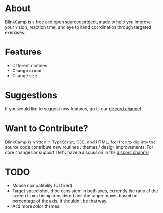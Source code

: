 # About
 BlinkCamp is a free and open sourced project, made to help you improve your vision, reaction time, and eye to hand coordination through targeted exercises.
 
# Features
- Different routines
- Change speed
- Change size

# Suggestions
If you would like to suggest new features, go to our [discord channel](https://discord.gg/Fea2vU8JFC)

# Want to Contribute?
BlinkCamp is written in TypeScript, CSS, and HTML, feel free to dig into the source code contribute new routines / themes / design improvements. For core changes or support I let's have a discussion in the [discord channel](https://discord.gg/Fea2vU8JFC)


# TODO
- Mobile compatibility (UI fixed).
- Target speed should be consistent in both axes, currently the ratio of the screen is not being considered and the target moves based on percentage of the axis, it shouldn't be that way.
- Add more color themes.
